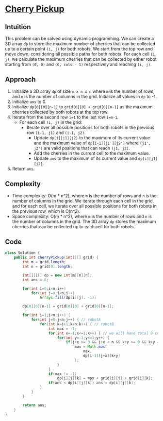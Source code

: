 
# [Cherry Pickup](https://leetcode.com/problems/cherry-pickup-ii/description/?envType=daily-question&envId=2024-02-11)

## Intuition
This problem can be solved using dynamic programming. We can create a 3D array `dp` to store the maximum number of cherries that can be collected up to a certain point `(i, j)` for both robots. We start from the top row and move down, considering all possible paths for both robots. For each cell `(i, j)`, we calculate the maximum cherries that can be collected by either robot starting from `(0, 0)` and `(0, cols - 1)` respectively and reaching `(i, j)`.

## Approach
1. Initialize a 3D array `dp` of size `m x n x n` where `m` is the number of rows, and `n` is the number of columns in the grid. Initialize all values in `dp` to -1.
2. Initialize `ans` to 0.
3. Initialize `dp[0][0][n-1]` to `grid[0][0] + grid[0][n-1]` as the maximum cherries collected by both robots at the top row.
4. Iterate from the second row `i=1` to the last row `i=m-1`.
   - For each cell `(i, j)` in the grid:
     - Iterate over all possible positions for both robots in the previous row `(i-1, j1)` and `(i-1, j2)`.
       - Update `dp[i][j1][j2]` to the maximum of its current value and the maximum value of `dp[i-1][j1'][j2']` where `(j1', j2')` are valid positions that can reach `(j1, j2)`.
       - Add the cherries in the current cell to the maximum value.
       - Update `ans` to the maximum of its current value and `dp[i][j1][j2]`.
5. Return `ans`.

## Complexity
- Time complexity: O(m * n^2), where `m` is the number of rows and `n` is the number of columns in the grid. We iterate through each cell in the grid, and for each cell, we iterate over all possible positions for both robots in the previous row, which is O(n^2).
- Space complexity: O(m * n^2), where `m` is the number of rows and `n` is the number of columns in the grid. The 3D array `dp` stores the maximum cherries that can be collected up to each cell for both robots.

## Code
```java
class Solution {
    public int cherryPickup(int[][] grid) {
        int m = grid.length;
        int n = grid[0].length;

        int[][][] dp = new int[m][n][n];
        int ans = 0;

        for(int i=0;i<m;i++)
            for(int j=0;j<n;j++)
                Arrays.fill(dp[i][j], -1);

        dp[0][0][n-1] = grid[0][0] + grid[0][n-1];

        for(int i=1;i<m;i++) {
            for(int j=0;j<n;j++) { // robotA
                for(int k=j+1;k<n;k++) { // robotB
                    int max = -1;
                    for(int x=-1;x<=1;x++) { // we will have total 9 combinations
                        for(int y=-1;y<=1;y++) {
                            if(j+x >= 0 && j+x < n && k+y >= 0 && k+y < n)
                                max = Math.max(
                                    max,
                                    dp[i-1][j+x][k+y]
                                );
                        }
                    }
                    if(max != -1)
                        dp[i][j][k] = max + grid[i][j] + grid[i][k];
                    if(ans < dp[i][j][k]) ans = dp[i][j][k];
                }
            }
        }

        return ans;
    }
}
